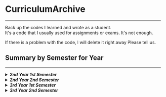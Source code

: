 # CurriculumArchive
---------------------------------------
 Back up the codes I learned and wrote as a student.  
 It's a code that I usually used for assignments or exams. It's not enough.

If there is a problem with the code, I will delete it right away Please tell us.
## Summary by Semester for Year
-------------

 <details>
 <summary><b><em>2nd Year 1st Semester</em></b> </summary>
 
* **[C#][c#link]**  
    * IntVector
    * Omok
    * PlantsVsZombies
    * SlidingPuzzle
    * Tetris
* **[C++][c++link]**
    * Grade Management Program
* **[Data Structures and Algorithms][algorithmlink]**
    * Avl Bst comparison
    * BFS
    * Binary search
    * BinaryTreeTraversal
    * DFS
    * Dijkstra's Algorithm
    * FloydWarshall
    * Graph Adjacency List Implementation
    * Graph Adjacency Matrix Implementation
    * Kruskal Algorithm
    * Stack implementation
* **[WinApi][winapilnk]**
    * Galaga
    * Maze

 </details>
 
  <details>
 <summary><b><em>2nd Year 2nd Semester</em></b> </summary>
 
 * **[C#][C#2link]**
    * Across the street
    * Archero
 * **[Game Graphics][GameGraphicslink]**
 * **[Network Programming][Networklink]**
    * BaskinRobbins31Game(TCP)
    * BullsAndCowsGame (TCP)
    * Chatting Server(GUI TCP)
    * FileTransServer(TCP)
    * NunchiGame (GUI TCP)
    * Variable Length Login Server(TCP)

 </details>
 
 <details>
 <summary><b><em>3rd Year 1st Semester</em></b> </summary>
 
 * **[DB(MySQL)][dblink]**
 * **[DirectX][dxlink]**
 * **[Java][javalink]**
 * **[Network Programming][network2link]**
    * ChattingServer(Unicast)
    * CompletionPortTCPServer
    * Memory Matching Game(IOCPTthread)
    * Overlapped IO server(TCP)
 * **[Unity][unitylink]**
    *  MinecraftCraftingTable
    *  Skill Tree
 
 
 </details>
 
 <details>
 <summary><b><em>3rd Year 2nd Semester</em></b> </summary>
 
* **[GameSystemDesign(UML)][umllink]**
* **[Python(Django)][pythonlink]**
* **[Unreal][unreallink]**
 
 
 </details>

[c#link]: /2nd_Year_1st_Semester/C%23
[c++link]: /2nd_Year_1st_Semester/C%2B%2B
[algorithmlink]: /2nd_Year_1st_Semester/Data%20Structures%20and%20Algorithms
[winapilnk]: /2nd_Year_1st_Semester/WinApi
[C#2link]: /2nd_Year_2nd_Semester/C%23
[GameGraphicslink]:/2nd_Year_2nd_Semester/Game%20Graphics
[Networklink]: /2nd_Year_2nd_Semester/Network%20Programming
[dblink]: /3rd_Year_1st_Semester/DB(MySQL)
[dxlink]: /3rd_Year_1st_Semester/DirectX
[javalink]: /3rd_Year_1st_Semester/Java
[network2link]: /3rd_Year_1st_Semester/Network%20Programming
[unitylink]:/3rd_Year_1st_Semester/Unity
[umllink]: /3rd_Year_2nd_Semester/GameSystemDesign(UML)
[pythonlink]: /3rd_Year_2nd_Semester/Python(Django)
[unreallink]: /3rd_Year_2nd_Semester/Unreal
